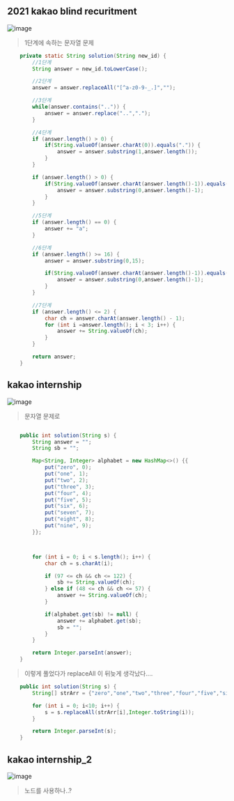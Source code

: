 ## 2021 kakao blind recuritment

![image](https://img1.daumcdn.net/thumb/R1280x0/?scode=mtistory2&fname=https%3A%2F%2Fblog.kakaocdn.net%2Fdn%2FcgVXAM%2FbtrlZvY7mmw%2FKmBXhSTuQe8IsavSJmzNkK%2Fimg.png)

> 1단계에 속하는 문자열 문제


```java
    private static String solution(String new_id) {
        //1단계
        String answer = new_id.toLowerCase();

        //2단계
        answer = answer.replaceAll("[^a-z0-9-_.]","");

        //3단계
        while(answer.contains("..")) {
            answer = answer.replace("..",".");
        }

        //4단계
        if (answer.length() > 0) {
            if(String.valueOf(answer.charAt(0)).equals(".")) {
                answer = answer.substring(1,answer.length());
            }
        }

        if (answer.length() > 0) {
            if(String.valueOf(answer.charAt(answer.length()-1)).equals(".")) {
                answer = answer.substring(0,answer.length()-1);
            }
        }

        //5단계
        if (answer.length() == 0) {
            answer += "a";
        }

        //6단계
        if (answer.length() >= 16) {
            answer = answer.substring(0,15);

            if(String.valueOf(answer.charAt(answer.length()-1)).equals(".")) {
                answer = answer.substring(0,answer.length()-1);
            }
        }

        //7단계
        if (answer.length() <= 2) {
            char ch = answer.charAt(answer.length() - 1);
            for (int i =answer.length(); i < 3; i++) {
                answer += String.valueOf(ch);
            }
        }

        return answer;
    }
```


## kakao internship

![image](https://img1.daumcdn.net/thumb/R1280x0/?scode=mtistory2&fname=https%3A%2F%2Fblog.kakaocdn.net%2Fdn%2Fboyfj2%2FbtrlY4HKvzv%2F8NThzAnXW8cEx0r6rhTAQk%2Fimg.png)

> 문자열 문제로 


```java

    public int solution(String s) {
        String answer = "";
        String sb = "";

        Map<String, Integer> alphabet = new HashMap<>() {{
            put("zero", 0);
            put("one", 1);
            put("two", 2);
            put("three", 3);
            put("four", 4);
            put("five", 5);
            put("six", 6);
            put("seven", 7);
            put("eight", 8);
            put("nine", 9);
        }};



        for (int i = 0; i < s.length(); i++) {
            char ch = s.charAt(i);

            if (97 <= ch && ch <= 122) {
                sb += String.valueOf(ch);
            } else if (48 <= ch && ch <= 57) {
                answer += String.valueOf(ch);
            }

            if(alphabet.get(sb) != null) {
                answer += alphabet.get(sb);
                sb = "";
            }
        }

        return Integer.parseInt(answer);
    }

```

> 이렇게 풀었다가
> replaceAll 이 뒤늦게 생각났다....


```java
    public int solution(String s) {
        String[] strArr = {"zero","one","two","three","four","five","six","seven","eight","nine"};

        for (int i = 0; i<10; i++) {
            s = s.replaceAll(strArr[i],Integer.toString(i));
        }

        return Integer.parseInt(s);
    }
```


## kakao internship_2

![image](https://img1.daumcdn.net/thumb/R1280x0/?scode=mtistory2&fname=https%3A%2F%2Fblog.kakaocdn.net%2Fdn%2FbLHb63%2Fbtrl0a3wc6n%2FUnByz6K0c5pEZkeUpUKwDk%2Fimg.png)

> 노드를 사용하나..?